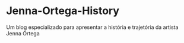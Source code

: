 # Jenna-Ortega-History
Um blog especializado para apresentar a história e trajetória da artista Jenna Ortega
